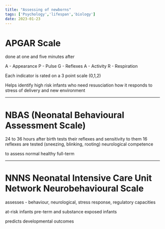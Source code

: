 ```yaml
---
title: "Assessing of newborns"
tags: ['Psychology','lifespan','biology']
date: 2023-01-23
---
```



# APGAR Scale

done at one and five minutes after 

A - Appearance
P - Pulse
G - Reflexes
A - Activity
R - Respiration

Each indicator is rated on a 3 point scale (0,1,2)

Helps identify high risk infants who need resusciation
how it responds to stress of delivery and new environment

---

# NBAS (Neonatal Behavioural Assessment Scale)

24 to 36 hours after birth 
tests their reflexes and sensitivity to them
16 reflexes are tested (sneezing, blinking, rooting)
neurological competence

to assess normal healthy full-term

---

# NNNS Neonatal Intensive Care Unit Network Neurobehavioural Scale

assesses - behaviour, neurological, stress response, regulatory capacities

at-risk infants
pre-term and substance exposed infants

predicts developmental outcomes 



